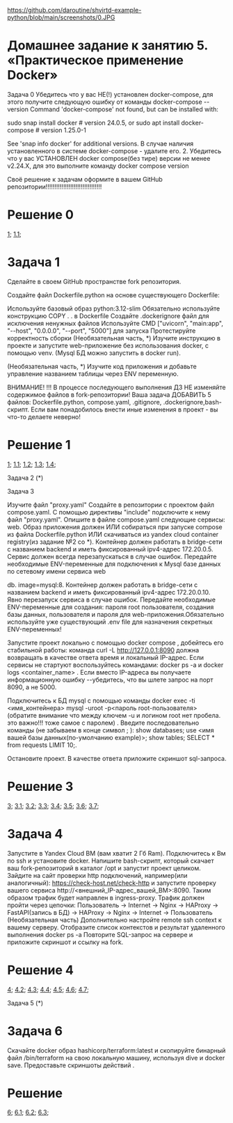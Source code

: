 https://github.com/daroutine/shvirtd-example-python/blob/main/screenshots/0.JPG


# Домашнее задание к занятию 5. «Практическое применение Docker»


Задача 0
Убедитесь что у вас НЕ(!) установлен docker-compose, для этого получите следующую ошибку от команды docker-compose --version
Command 'docker-compose' not found, but can be installed with:

sudo snap install docker          # version 24.0.5, or
sudo apt  install docker-compose  # version 1.25.0-1

See 'snap info docker' for additional versions.
В случае наличия установленного в системе docker-compose - удалите его.
2. Убедитесь что у вас УСТАНОВЛЕН docker compose(без тире) версии не менее v2.24.X, для это выполните команду docker compose version

Своё решение к задачам оформите в вашем GitHub репозитории!!!!!!!!!!!!!!!!!!!!!!!!!!!!!!!!

# Решение 0

[1](https://github.com/daroutine/shvirtd-example-python/blob/main/screenshots/0.JPG);
[1.1](https://github.com/daroutine/shvirtd-example-python/blob/main/screenshots/0.1.JPG);

# Задача 1

Сделайте в своем GitHub пространстве fork репозитория.

Создайте файл Dockerfile.python на основе существующего Dockerfile:

Используйте базовый образ python:3.12-slim
Обязательно используйте конструкцию COPY . . в Dockerfile
Создайте .dockerignore файл для исключения ненужных файлов
Используйте CMD ["uvicorn", "main:app", "--host", "0.0.0.0", "--port", "5000"] для запуска
Протестируйте корректность сборки
(Необязательная часть, *) Изучите инструкцию в проекте и запустите web-приложение без использования docker, с помощью venv. (Mysql БД можно запустить в docker run).

(Необязательная часть, *) Изучите код приложения и добавьте управление названием таблицы через ENV переменную.

ВНИМАНИЕ!
!!! В процессе последующего выполнения ДЗ НЕ изменяйте содержимое файлов в fork-репозитории! Ваша задача ДОБАВИТЬ 5 файлов: Dockerfile.python, compose.yaml, .gitignore, .dockerignore,bash-скрипт. Если вам понадобилось внести иные изменения в проект - вы что-то делаете неверно!

# Решение 1

[1](https://github.com/daroutine/shvirtd-example-python/blob/main/screenshots/1.0.JPG);
[1.1](https://github.com/daroutine/shvirtd-example-python/blob/main/screenshots/1.1.JPG);
[1.2](https://github.com/daroutine/shvirtd-example-python/blob/main/screenshots/1.2.JPG);
[1.3](https://github.com/daroutine/shvirtd-example-python/blob/main/screenshots/1.3.JPG);
[1.4](https://github.com/daroutine/shvirtd-example-python/blob/main/screenshots/1.JPG);

Задача 2 (*)

Задача 3

Изучите файл "proxy.yaml"
Создайте в репозитории с проектом файл compose.yaml. С помощью директивы "include" подключите к нему файл "proxy.yaml".
Опишите в файле compose.yaml следующие сервисы:
web. Образ приложения должен ИЛИ собираться при запуске compose из файла Dockerfile.python ИЛИ скачиваться из yandex cloud container registry(из задание №2 со *). Контейнер должен работать в bridge-сети с названием backend и иметь фиксированный ipv4-адрес 172.20.0.5. Сервис должен всегда перезапускаться в случае ошибок. Передайте необходимые ENV-переменные для подключения к Mysql базе данных по сетевому имени сервиса web

db. image=mysql:8. Контейнер должен работать в bridge-сети с названием backend и иметь фиксированный ipv4-адрес 172.20.0.10. Явно перезапуск сервиса в случае ошибок. Передайте необходимые ENV-переменные для создания: пароля root пользователя, создания базы данных, пользователя и пароля для web-приложения.Обязательно используйте уже существующий .env file для назначения секретных ENV-переменных!

Запустите проект локально с помощью docker compose , добейтесь его стабильной работы: команда curl -L http://127.0.0.1:8090 должна возвращать в качестве ответа время и локальный IP-адрес. Если сервисы не стартуют воспользуйтесь командами: docker ps -a  и docker logs <container_name> . Если вместо IP-адреса вы получаете информационную ошибку --убедитесь, что вы шлете запрос на порт 8090, а не 5000.

Подключитесь к БД mysql с помощью команды docker exec -ti <имя_контейнера> mysql -uroot -p<пароль root-пользователя>(обратите внимание что между ключем -u и логином root нет пробела. это важно!!! тоже самое с паролем) . Введите последовательно команды (не забываем в конце символ ; ): show databases; use <имя вашей базы данных(по-умолчанию example)>; show tables; SELECT * from requests LIMIT 10;.

Остановите проект. В качестве ответа приложите скриншот sql-запроса.

# Решение 3

[3](https://github.com/daroutine/shvirtd-example-python/blob/main/screenshots/3.JPG);
[3.1](https://github.com/daroutine/shvirtd-example-python/blob/main/screenshots/3.1.JPG);
[3.2](https://github.com/daroutine/shvirtd-example-python/blob/main/screenshots/3.2.JPG);
[3.3](https://github.com/daroutine/shvirtd-example-python/blob/main/screenshots/3.3.JPG);
[3.4](https://github.com/daroutine/shvirtd-example-python/blob/main/screenshots/3.4.JPG);
[3.5](https://github.com/daroutine/shvirtd-example-python/blob/main/screenshots/3.5.JPG);
[3.6](https://github.com/daroutine/shvirtd-example-python/blob/main/screenshots/3.6.JPG);
[3.7](https://github.com/daroutine/shvirtd-example-python/blob/main/screenshots/3.7.JPG);

# Задача 4
Запустите в Yandex Cloud ВМ (вам хватит 2 Гб Ram).
Подключитесь к Вм по ssh и установите docker.
Напишите bash-скрипт, который скачает ваш fork-репозиторий в каталог /opt и запустит проект целиком.
Зайдите на сайт проверки http подключений, например(или аналогичный): https://check-host.net/check-http и запустите проверку вашего сервиса http://<внешний_IP-адрес_вашей_ВМ>:8090. Таким образом трафик будет направлен в ingress-proxy. Трафик должен пройти через цепочки: Пользователь → Internet → Nginx → HAProxy → FastAPI(запись в БД) → HAProxy → Nginx → Internet → Пользователь
(Необязательная часть) Дополнительно настройте remote ssh context к вашему серверу. Отобразите список контекстов и результат удаленного выполнения docker ps -a
Повторите SQL-запрос на сервере и приложите скриншот и ссылку на fork.

# Решение 4

[4](https://github.com/daroutine/shvirtd-example-python/blob/main/screenshots/4.1.JPG);
[4.2](https://github.com/daroutine/shvirtd-example-python/blob/main/screenshots/4.2.JPG);
[4.3](https://github.com/daroutine/shvirtd-example-python/blob/main/screenshots/4.3.JPG);
[4.4](https://github.com/daroutine/shvirtd-example-python/blob/main/screenshots/4.4.JPG);
[4.5](https://github.com/daroutine/shvirtd-example-python/blob/main/screenshots/4.5.JPG);
[4.6](https://github.com/daroutine/shvirtd-example-python/blob/main/screenshots/4.JPG);
[4.7](https://github.com/daroutine/shvirtd-example-python/blob/main/screenshots/4.6.JPG);

Задача 5 (*)

# Задача 6
Скачайте docker образ hashicorp/terraform:latest и скопируйте бинарный файл /bin/terraform на свою локальную машину, используя dive и docker save. Предоставьте скриншоты действий .

# Решение

[6](https://github.com/daroutine/shvirtd-example-python/blob/main/screenshots/6.JPG);
[6.1](https://github.com/daroutine/shvirtd-example-python/blob/main/screenshots/6.1.JPG);
[6.2](https://github.com/daroutine/shvirtd-example-python/blob/main/screenshots/6.2.JPG);
[6.3](https://github.com/daroutine/shvirtd-example-python/blob/main/screenshots/6.3.JPG);









